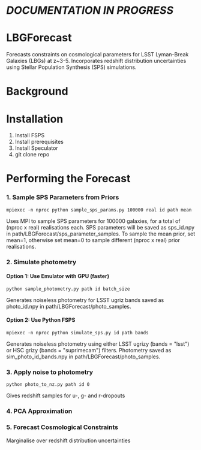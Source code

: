 # ***DOCUMENTATION IN PROGRESS***
# LBGForecast
Forecasts constraints on cosmological parameters for LSST Lyman-Break Galaxies (LBGs) at z~3-5. Incorporates redshift distribution uncertainties using Stellar Population Synthesis (SPS) simulations.

# Background

# Installation

1. Install FSPS
2. Install prerequisites 
3. Install Speculator
4. git clone repo

# Performing the Forecast
### 1. Sample SPS Parameters from Priors

```
mpiexec -n nproc python sample_sps_params.py 100000 real id path mean
```
Uses MPI to sample SPS parameters for 100000 galaxies, for a total of (nproc x real) realisations each. SPS parameters will be saved as sps_id.npy in path/LBGForecast/sps_parameter_samples. To sample the mean prior, set mean=1, otherwise set mean=0 to sample different (nproc x real) prior realisations.

### 2. Simulate photometry 

#### Option 1: Use Emulator with GPU (faster)
```
python sample_photometry.py path id batch_size
```
Generates noiseless photometry for LSST ugriz bands saved as photo_id.npy in path/LBGForecast/photo_samples.

#### Option 2: Use Python FSPS
```
mpiexec -n nproc python simulate_sps.py id path bands
```
Generates noiseless photometry using either LSST ugrizy (bands = "lsst") or HSC grizy (bands = "suprimecam") filters. Photometry saved as sim_photo_id_bands.npy in path/LBGForecast/photo_samples.
### 3. Apply noise to photometry

```
python photo_to_nz.py path id 0
```
Gives redshift samples for u-, g- and r-dropouts

### 4. PCA Approximation
### 5. Forecast Cosmological Constraints
Marginalise over redshift distribution uncertainties
